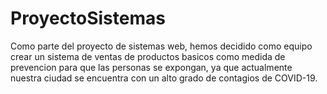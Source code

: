 # ProyectoSistemas
Como parte del proyecto de sistemas web, hemos decidido como equipo crear un sistema de ventas de productos basicos como medida de prevencion para que las personas se expongan, ya que actualmente nuestra ciudad se encuentra con un alto grado de contagios de COVID-19.
